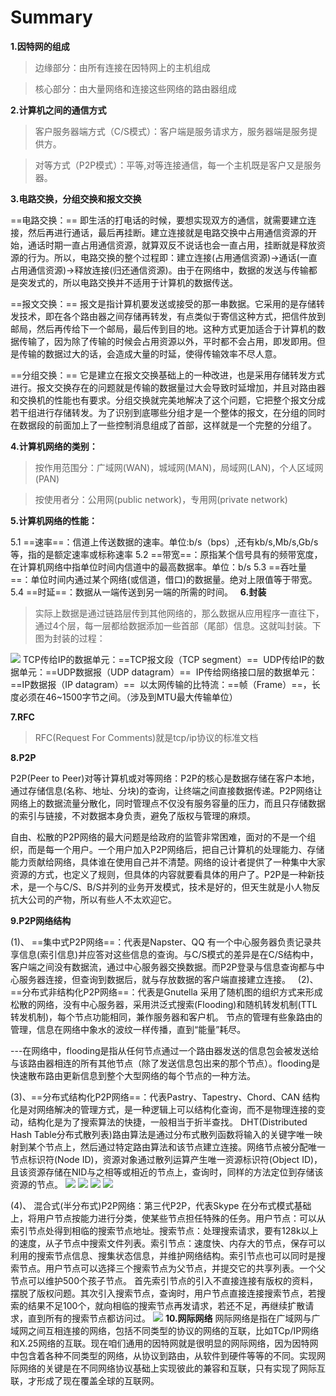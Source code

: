 # Summary

**1.因特网的组成**

>边缘部分：由所有连接在因特网上的主机组成

>核心部分：由大量网络和连接这些网络的路由器组成

**2.计算机之间的通信方式**

>客户服务器端方式（C/S模式）：客户端是服务请求方，服务器端是服务提供方。

>对等方式（P2P模式）：平等,对等连接通信，每一个主机既是客户又是服务器。

**3.电路交换，分组交换和报文交换**

==电路交换：==
即生活的打电话的时候，要想实现双方的通信，就需要建立连接，然后再进行通话，最后再挂断。建立连接就是电路交换中占用通信资源的开始，通话时期一直占用通信资源，就算双反不说话也会一直占用，挂断就是释放资源的行为。所以，电路交换的整个过程即：建立连接(占用通信资源)->通话(一直占用通信资源)->释放连接(归还通信资源)。由于在网络中，数据的发送与传输都是突发式的，所以电路交换并不适用于计算机的数据传送。 
	
==报文交换：==
报文是指计算机要发送或接受的那一串数据。它采用的是存储转发技术，即在各个路由器之间存储再转发，有点类似于寄信这种方式，把信件放到邮局，然后再传给下一个邮局，最后传到目的地。这种方式更加适合于计算机的数据传输了，因为除了传输的时候会占用资源以外，平时都不会占用，即发即用。但是传输的数据过大的话，会造成大量的时延，使得传输效率不尽人意。 
	
==分组交换：==
它是建立在报文交换基础上的一种改进，也是采用存储转发方式进行。报文交换存在的问题就是传输的数据量过大会导致时延增加，并且对路由器和交换机的性能也有要求。分组交换就完美地解决了这个问题，它把整个报文分成若干组进行存储转发。为了识别到底哪些分组才是一个整体的报文，在分组的同时在数据段的前面加上了一些控制消息组成了首部，这样就是一个完整的分组了。

**4.计算机网络的类别：**

>按作用范围分：广域网(WAN)，城域网(MAN)，局域网(LAN)，个人区域网(PAN)

>按使用者分：公用网(public network)，专用网(private network)

**5.计算机网络的性能：**

5.1 ==速率==：信道上传送数据的速率。单位:b/s（bps）,还有kb/s,Mb/s,Gb/s等，指的是额定速率或标称速率
5.2 ==带宽==：原指某个信号具有的频带宽度，在计算机网络中指单位时间内信道中的最高数据率。单位：b/s
5.3 ==吞吐量==：单位时间内通过某个网络(或信道，借口)的数据量。绝对上限值等于带宽。
5.4 ==时延==：数据从一端传送到另一端的所需的时间。
 
**6.封装**

>实际上数据是通过链路层传到其他网络的，那么数据从应用程序一直往下，通过4个层，每一层都给数据添加一些首部（尾部）信息。这就叫封装。下图为封装的过程： 

![](../images/4.png)
TCP传给IP的数据单元：==TCP报文段（TCP segment）== 
	UDP传给IP的数据单元：==UDP数据报（UDP datagram）== 
	IP传给网络接口层的数据单元：==IP数据报（IP datagram）== 
	以太网传输的比特流：==帧（Frame）==，长度必须在46~1500字节之间。（涉及到MTU最大传输单位）

**7.RFC**

>RFC(Request For Comments)就是tcp/ip协议的标准文档


**8.P2P**

P2P(Peer to Peer)对等计算机或对等网络：P2P的核心是数据存储在客户本地，通过存储信息(名称、地址、分块)的查询，让终端之间直接数据传递。P2P网络让网络上的数据流量分散化，同时管理点不仅没有服务容量的压力，而且只存储数据的索引与链接，不对数据本身负责，避免了版权与管理的麻烦。

自由、松散的P2P网络的最大问题是给政府的监管非常困难，面对的不是一个组织，而是每一个用户。一个用户加入P2P网络后，把自己计算机的处理能力、存储能力贡献给网络，具体谁在使用自己并不清楚。网络的设计者提供了一种集中大家资源的方式，也定义了规则，但具体的内容就要看具体的用户了。P2P是一种新技术，是一个与C/S、B/S并列的业务开发模式，技术是好的，但天生就是小人物反抗大公司的产物，所以有些人不太欢迎它。

**9.P2P网络结构**

(1)、 ==集中式P2P网络==：代表是Napster、QQ
有一个中心服务器负责记录共享信息(索引信息)并应答对这些信息的查询。与C/S模式的差异是在C/S结构中，客户端之间没有数据流，通过中心服务器交换数据。而P2P登录与信息查询都与中心服务器连接，但查询到数据后，就与存放数据的客户端直接建立连接。
 
(2)、 ==分布式非结构化P2P网络==：代表是Gnutella
采用了随机图的组织方式来形成松散的网络，没有中心服务器，采用洪泛式搜索(Flooding)和随机转发机制(TTL转发机制)，每个节点功能相同，兼作服务器和客户机。
节点的管理有些象路由的管理，信息在网络中象水的波纹一样传播，直到“能量”耗尽。

---在网络中，flooding是指从任何节点通过一个路由器发送的信息包会被发送给与该路由器相连的所有其他节点（除了发送信息包出来的那个节点）。flooding是快速散布路由更新信息到整个大型网络的每个节点的一种方法。


(3)、==分布式结构化P2P网络==：代表Pastry、Tapestry、Chord、CAN
结构化是对网络解决的管理方式，是一种逻辑上可以结构化查询，而不是物理连接的变动，结构化是为了搜索算法的快捷，一般相当于折半查找。
 DHT(Distributed Hash Table分布式散列表)路由算法是通过分布式散列函数将输入的关键字唯一映射到某个节点上，然后通过特定路由算法和该节点建立连接。网络节点被分配唯一节点标识符(Node ID)，资源对象通过散列运算产生唯一资源标识符(Object ID)，且该资源存储在NID与之相等或相近的节点上，查询时，同样的方法定位到存储该资源的节点。
![](../images/5.png)
![](../images/6.png)
![](../images/7.png)
![](../images/9.png)

(4)、 混合式(半分布式)P2P网络：第三代P2P，代表Skype
在分布式模式基础上，将用户节点按能力进行分类，使某些节点担任特殊的任务。用户节点：可以从索引节点处得到相临的搜索节点地址。搜索节点：处理搜索请求，要有128k以上的速度，从子节点中搜索文件列表。索引节点：速度快、内存大的节点，保存可以利用的搜索节点信息、搜集状态信息，并维护网络结构。索引节点也可以同时是搜索节点。用户节点可以选择三个搜索节点为父节点，并提交它的共享列表。一个父节点可以维护500个孩子节点。
首先索引节点的引入不直接连接有版权的资料，摆脱了版权问题。其次引入搜索节点，查询时，用户节点直接连接搜索节点，若搜索的结果不足100个，就向相临的搜索节点再发请求，若还不足，再继续扩散请求，直到所有的搜索节点都访问过。
![](../images/8.png)
**10.网际网络**
网际网络是指在广域网与广域网之间互相连接的网络，包括不同类型的协议的网络的互联，比如TCp/IP网络和X.25网络的互联。现在咱们通用的因特网就是很明显的网际网络，因为因特网中包含着各种不同类型的网络，从协议到路由，从软件到硬件等等的不同。实现网际网络的关键是在不同网络协议基础上实现彼此的兼容和互联，只有实现了网际互联，才形成了现在覆盖全球的互联网。
